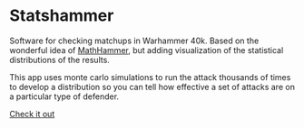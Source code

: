 # Statshammer

Software for checking matchups in Warhammer 40k.  Based on the wonderful idea of [MathHammer](https://www.mathhammer8thed.com/), but adding visualization of the statistical distributions of the results.

This app uses monte carlo simulations to run the attack thousands of times to develop a distribution so you can tell how effective a set of attacks are on a particular type of defender.

[Check it out](http://devonjones.github.io/statshammer/)

